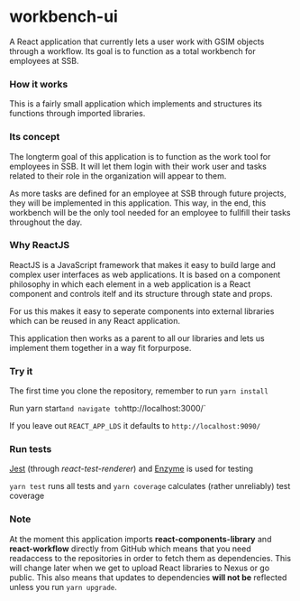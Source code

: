 # workbench-ui
A React application that currently lets a user work with GSIM objects through a workflow. Its goal is to function as a 
total workbench for employees at SSB.

### How it works
This is a fairly small application which implements and structures its functions through imported libraries. 

### Its concept
The longterm goal of this application is to function as the work tool for employees in SSB. It will let them login with 
their work user and tasks related to their role in the organization will appear to them.

As more tasks are defined for an employee at SSB through future projects, they will be implemented in this application.
This way, in the end, this workbench will be the only tool needed for an employee to fullfill their tasks throughout the day.

### Why ReactJS
ReactJS is a JavaScript framework that makes it easy to build large and complex user interfaces as web applications. 
It is based on a component philosophy in which each element in a web application is a React component and controls itelf 
and its structure through state and props.

For us this makes it easy to seperate components into external libraries which can be reused in any React application.

This application then works as a parent to all our libraries and lets us implement them together in a way fit forpurpose.

### Try it
The first time you clone the repository, remember to run `yarn install`

Run yarn start` and navigate to `http://localhost:3000/`

If you leave out `REACT_APP_LDS` it defaults to `http://localhost:9090/`

### Run tests
[Jest](https://jestjs.io/en/) (through *react-test-renderer*) and [Enzyme](https://airbnb.io/enzyme/) is used for testing

`yarn test` runs all tests and `yarn coverage` calculates (rather unreliably) test coverage

### Note
At the moment this application imports **react-components-library** and **react-workflow** directly from GitHub 
which means that you need readaccess to the repositories in order to fetch them as dependencies. This will change later 
when we get to upload React libraries to Nexus or go public. This also means that updates to dependencies **will not be** 
reflected unless you run `yarn upgrade`.
